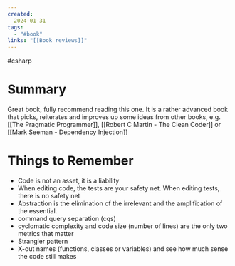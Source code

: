 ```yaml
---
created:
  2024-01-31
tags:
  - "#book"
links: "[[Book reviews]]"
---
```


#csharp

# Summary

Great book, fully recommend reading this one. It is a rather advanced book that picks, reiterates and improves up some ideas from other books, e.g. [[The Pragmatic Programmer]], [[Robert C Martin - The Clean Coder]]
or [[Mark Seeman - Dependency Injection]]

# Things to Remember

- Code is not an asset, it is a liability
- When editing code, the tests are your safety net. When editing tests, there is no safety net
- Abstraction is the elimination of the irrelevant and the amplification of the essential.
- command query separation (cqs)
- cyclomatic complexity and code size (number of lines) are the only two metrics that matter
- Strangler pattern
- X-out names (functions, classes or variables) and see how much sense the code still makes
